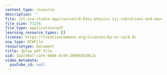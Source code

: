 ```yaml
---
content_type: resource
description: ''
file: /ol-ocw-studio-app/courses/8-03sc-physics-iii-vibrations-and-waves-fall-2016/3a2cb9a7cafeb604dc99209492b20c2c_kKIQ1h9UuA.pdf
file_size: 73276
file_type: application/pdf
learning_resource_types: []
license: https://creativecommons.org/licenses/by-nc-sa/4.0/
ocw_type: OCWFile
resourcetype: Document
title: 3play pdf file
uid: 3a2cb9a7-cafe-b604-dc99-209492b20c2c
video_metadata:
  youtube_id: null
---
```

